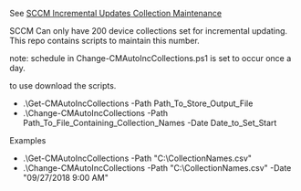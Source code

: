 See [SCCM Incremental Updates Collection Maintenance](https://jameswassinger.me/sccm-device-collections-use-incremental-updates-for-this-collection/)

<p>SCCM Can only have 200 device collections set for incremental updating. This repo contains scripts to maintain this number.</p>

<p>note: schedule in Change-CMAutoIncCollections.ps1 is set to occur once a day.</p>

<p>to use download the scripts.</p>

* .\Get-CMAutoIncCollections -Path Path_To_Store_Output_File
* .\Change-CMAutoIncCollections -Path Path_To_File_Containing_Collection_Names -Date Date_to_Set_Start

<p>Examples</p>

* .\Get-CMAutoIncCollections -Path "C:\CollectionNames.csv"
* .\Change-CMAutoIncCollections -Path "C:\CollectionNames.csv" -Date "09/27/2018 9:00 AM"
